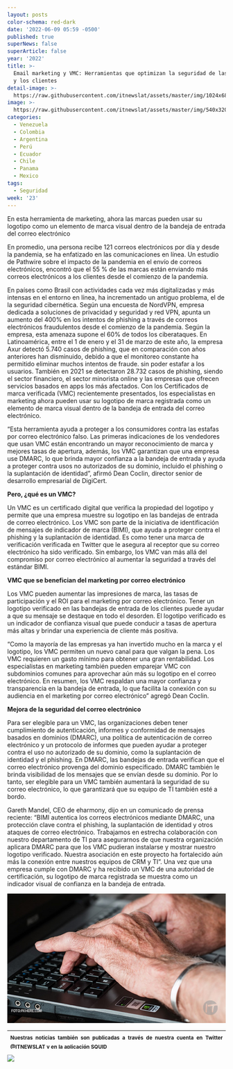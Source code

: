 ```yaml
---
layout: posts
color-schema: red-dark
date: '2022-06-09 05:59 -0500'
published: true
superNews: false
superArticle: false
year: '2022'
title: >-
  Email marketing y VMC: Herramientas que optimizan la seguridad de las empresas
  y los clientes
detail-image: >-
  https://raw.githubusercontent.com/itnewslat/assets/master/img/1024x680/Correo-Electronico-g.jpg
image: >-
  https://raw.githubusercontent.com/itnewslat/assets/master/img/540x320/Correo-Electronico-p.jpg
categories:
  - Venezuela
  - Colombia
  - Argentina
  - Perú
  - Ecuador
  - Chile
  - Panama
  - Mexico
tags:
  - Seguridad
week: '23'
---
```

En esta herramienta de marketing, ahora las marcas pueden usar su logotipo como un elemento de marca visual dentro de la bandeja de entrada del correo electrónico
 
En promedio, una persona recibe 121 correos electrónicos por día y desde la pandemia, se ha enfatizado en las comunicaciones en línea. Un estudio de Pathwire sobre el impacto de la pandemia en el envío de correos electrónicos, encontró que el 55 % de las marcas están enviando más correos electrónicos a los clientes desde el comienzo de la pandemia.
 
En países como Brasil con actividades cada vez más digitalizadas y más intensas en el entorno en línea, ha incrementado un antiguo problema, el de la seguridad cibernética. Según una encuesta de NordVPN, empresa dedicada a soluciones de privacidad y seguridad y red VPN, apunta un aumento del 400% en los intentos de phishing a través de correos electrónicos fraudulentos desde el comienzo de la pandemia. Según la empresa, esta amenaza supone el 60% de todos los ciberataques. En Latinoamérica, entre el 1 de enero y el 31 de marzo de este año, la empresa Axur detectó 5.740 casos de phishing, que en comparación con años anteriores han disminuido, debido a que el monitoreo constante ha permitido eliminar muchos intentos de fraude. sin poder estafar a los usuarios. También en 2021 se detectaron 28.732 casos de phishing, siendo el sector financiero, el sector minorista online y las empresas que ofrecen servicios basados en apps los más afectados. Con los Certificados de marca verificada (VMC) recientemente presentados, los especialistas en marketing ahora pueden usar su logotipo de marca registrada como un elemento de marca visual dentro de la bandeja de entrada del correo electrónico.
 
“Esta herramienta ayuda a proteger a los consumidores contra las estafas por correo electrónico falso. Las primeras indicaciones de los vendedores que usan VMC están encontrando un mayor reconocimiento de marca y mejores tasas de apertura, además, los VMC garantizan que una empresa use DMARC, lo que brinda mayor confianza a la bandeja de entrada y ayuda a proteger contra usos no autorizados de su dominio, incluido el phishing o la suplantación de identidad”, afirmó Dean Coclin, director senior de desarrollo empresarial de DigiCert.
 
**Pero, ¿qué es un VMC?**
 
Un VMC es un certificado digital que verifica la propiedad del logotipo y permite que una empresa muestre su logotipo en las bandejas de entrada de correo electrónico. Los VMC son parte de la iniciativa de identificación de mensajes de indicador de marca (BIMI), que ayuda a proteger contra el phishing y la suplantación de identidad. Es como tener una marca de verificación verificada en Twitter que le asegura al receptor que su correo electrónico ha sido verificado. Sin embargo, los VMC van más allá del compromiso por correo electrónico al aumentar la seguridad a través del estándar BIMI.
 
**VMC que se benefician del marketing por correo electrónico**
 
Los VMC pueden aumentar las impresiones de marca, las tasas de participación y el ROI para el marketing por correo electrónico. Tener un logotipo verificado en las bandejas de entrada de los clientes puede ayudar a que su mensaje se destaque en todo el desorden. El logotipo verificado es un indicador de confianza visual que puede conducir a tasas de apertura más altas y brindar una experiencia de cliente más positiva.
 
“Como la mayoría de las empresas ya han invertido mucho en la marca y el logotipo, los VMC permiten un nuevo canal para que valgan la pena. Los VMC requieren un gasto mínimo para obtener una gran rentabilidad. Los especialistas en marketing también pueden emparejar VMC con subdominios comunes para aprovechar aún más su logotipo en el correo electrónico. En resumen, los VMC respaldan una mayor confianza y transparencia en la bandeja de entrada, lo que facilita la conexión con su audiencia en el marketing por correo electrónico” agregó Dean Coclin.
 
**Mejora de la seguridad del correo electrónico**
 
Para ser elegible para un VMC, las organizaciones deben tener cumplimiento de autenticación, informes y conformidad de mensajes basados en dominios (DMARC), una política de autenticación de correo electrónico y un protocolo de informes que pueden ayudar a proteger contra el uso no autorizado de su dominio, como la suplantación de identidad y el phishing. En DMARC, las bandejas de entrada verifican que el correo electrónico provenga del dominio especificado. DMARC también le brinda visibilidad de los mensajes que se envían desde su dominio. Por lo tanto, ser elegible para un VMC también aumentará la seguridad de su correo electrónico, lo que garantizará que su equipo de TI también esté a bordo.
 
Gareth Mandel, CEO de eharmony, dijo en un comunicado de prensa reciente: “BIMI autentica los correos electrónicos mediante DMARC, una protección clave contra el phishing, la suplantación de identidad y otros ataques de correo electrónico. Trabajamos en estrecha colaboración con nuestro departamento de TI para asegurarnos de que nuestra organización aplicara DMARC para que los VMC pudieran instalarse y mostrar nuestro logotipo verificado. Nuestra asociación en este proyecto ha fortalecido aún más la conexión entre nuestros equipos de CRM y TI”. Una vez que una empresa cumple con DMARC y ha recibido un VMC de una autoridad de certificación, su logotipo de marca registrada se muestra como un indicador visual de confianza en la bandeja de entrada.
 
 ![](https://raw.githubusercontent.com/itnewslat/assets/master/img/540x320/Correo-Electronico-p.jpg)
 
 <table style="height: 42px;" width="569">
<tbody>
<tr>
<td style="text-align: justify;"><sub><strong>Nuestras noticias también son publicadas a través de nuestra cuenta en Twitter <a href="https://twitter.com/itnewslat?lang=es">@ITNEWSLAT</a> y en la aplicación <a href="https://squidapp.co/en/">SQUID</a></strong></sub></td>
</tr>
</tbody>
</table>

<img src="https://tracker.metricool.com/c3po.jpg?hash=56f88a41e39ab42c063cc51676587a04"/>